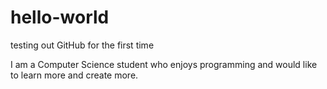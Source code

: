 # hello-world
testing out GitHub for the first time


I am a Computer Science student who enjoys programming and would like to learn more and create more.
